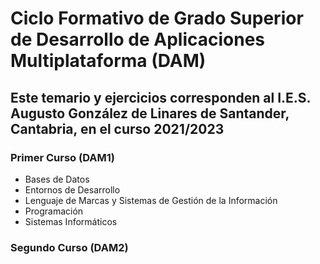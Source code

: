 # Ciclo Formativo de Grado Superior de Desarrollo de Aplicaciones Multiplataforma (DAM)

## Este temario y ejercicios corresponden al I.E.S. Augusto González de Linares de Santander, Cantabria, en el curso 2021/2023

### Primer Curso (DAM1)
* Bases de Datos
* Entornos de Desarrollo
* Lenguaje de Marcas y Sistemas de Gestión de la Información
* Programación
* Sistemas Informáticos

### Segundo Curso (DAM2)
